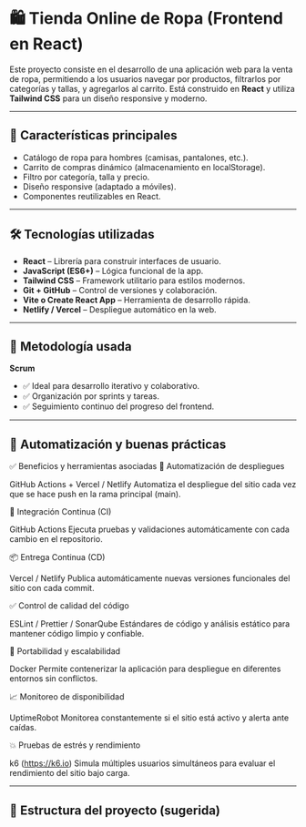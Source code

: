# 🛍️ Tienda Online de Ropa (Frontend en React)

Este proyecto consiste en el desarrollo de una aplicación web para la venta de ropa, permitiendo a los usuarios navegar por productos, filtrarlos por categorías y tallas, y agregarlos al carrito. Está construido en **React** y utiliza **Tailwind CSS** para un diseño responsive y moderno.

---

## 📌 Características principales

- Catálogo de ropa para hombres (camisas, pantalones, etc.).
- Carrito de compras dinámico (almacenamiento en localStorage).
- Filtro por categoría, talla y precio.
- Diseño responsive (adaptado a móviles).
- Componentes reutilizables en React.

---

## 🛠️ Tecnologías utilizadas

- **React** – Librería para construir interfaces de usuario.
- **JavaScript (ES6+)** – Lógica funcional de la app.
- **Tailwind CSS** – Framework utilitario para estilos modernos.
- **Git + GitHub** – Control de versiones y colaboración.
- **Vite o Create React App** – Herramienta de desarrollo rápida.
- **Netlify / Vercel** – Despliegue automático en la web.

---

## 🔄 Metodología usada

**Scrum**

- ✅ Ideal para desarrollo iterativo y colaborativo.
- ✅ Organización por sprints y tareas.
- ✅ Seguimiento continuo del progreso del frontend.

---

## 🚀 Automatización y buenas prácticas

✅ Beneficios y herramientas asociadas 🚀 Automatización de despliegues

GitHub Actions + Vercel / Netlify Automatiza el despliegue del sitio cada vez que se hace push en la rama principal (main).

🔁 Integración Continua (CI)

GitHub Actions Ejecuta pruebas y validaciones automáticamente con cada cambio en el repositorio.

📦 Entrega Continua (CD)

Vercel / Netlify Publica automáticamente nuevas versiones funcionales del sitio con cada commit.

✅ Control de calidad del código

ESLint / Prettier / SonarQube Estándares de código y análisis estático para mantener código limpio y confiable.

🔄 Portabilidad y escalabilidad

Docker Permite contenerizar la aplicación para despliegue en diferentes entornos sin conflictos.

📈 Monitoreo de disponibilidad

UptimeRobot Monitorea constantemente si el sitio está activo y alerta ante caídas.

💥 Pruebas de estrés y rendimiento

k6 (https://k6.io) Simula múltiples usuarios simultáneos para evaluar el rendimiento del sitio bajo carga.

---

## 🧱 Estructura del proyecto (sugerida)

